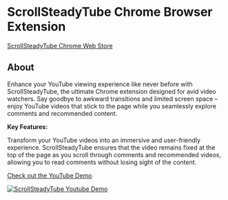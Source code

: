 # ScrollSteadyTube Chrome Browser Extension

[ScrollSteadyTube Chrome Web Store](https://chrome.google.com/webstore/detail/scrollsteadytube/nlllhdjgldnllhokihbfeojlpholfljn/related?hl=en&authuser=0)

## About

Enhance your YouTube viewing experience like never before with ScrollSteadyTube, the ultimate Chrome extension designed for avid video watchers. Say goodbye to awkward transitions and limited screen space – enjoy YouTube videos that stick to the page while you seamlessly explore comments and recommended content.

**Key Features:**

Transform your YouTube videos into an immersive and user-friendly experience. ScrollSteadyTube ensures that the video remains fixed at the top of the page as you scroll through comments and recommended videos, allowing you to read comments without losing sight of the content.

[Check out the YouTube Demo](hhttps://www.youtube.com/watch?v=j05tnZj9SGc)

[![ScrollSteadyTube Youtube Demo](https://img.youtube.com/vi/j05tnZj9SGc/0.jpg)](https://www.youtube.com/watch?v=j05tnZj9SGc)
